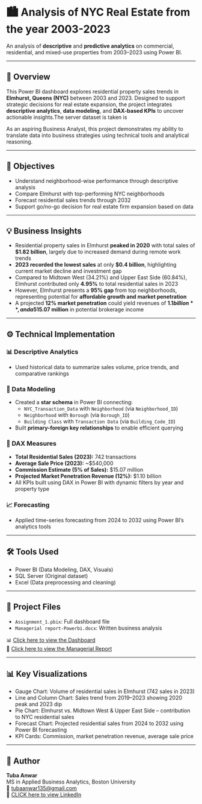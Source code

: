 







# 🏙️ Analysis of NYC Real Estate from the year 2003-2023

An analysis of **descriptive** and **predictive analytics** on commercial, residential, and mixed-use properties from 2003–2023 using Power BI.

---

## 📌 Overview

This Power BI dashboard explores residential property sales trends in **Elmhurst, Queens (NYC)** between 2003 and 2023. Designed to support strategic decisions for real estate expansion, the project integrates **descriptive analytics**, **data modeling**, and **DAX-based KPIs** to uncover actionable insights.The server dataset is taken is 

As an aspiring Business Analyst, this project demonstrates my ability to translate data into business strategies using technical tools and analytical reasoning.

---

## 🎯 Objectives

- Understand neighborhood-wise performance through descriptive analysis  
- Compare Elmhurst with top-performing NYC neighborhoods  
- Forecast residential sales trends through 2032  
- Support go/no-go decision for real estate firm expansion based on data  

---

## 💡 Business Insights

- Residential property sales in Elmhurst **peaked in 2020** with total sales of **$1.82 billion**, largely due to increased demand during remote work trends  
- **2023 recorded the lowest sales** at only **$0.4 billion**, highlighting current market decline and investment gap  
- Compared to Midtown West (34.21%) and Upper East Side (60.84%), Elmhurst contributed only **4.95%** to total residential sales in 2023  
- However, Elmhurst presents a **95% gap** from top neighborhoods, representing potential for **affordable growth and market penetration**  
- A projected **12% market penetration** could yield revenues of **$1.1 billion**, and a 5% commission on sales would result in **$15.07 million** in potential brokerage income

---

## ⚙️ Technical Implementation

### 📊 Descriptive Analytics

- Used historical data to summarize sales volume, price trends, and comparative rankings  

### 🧩 Data Modeling

- Created a **star schema** in Power BI connecting:
  - `NYC_Transaction_Data` with `Neighborhood` (via `Neighborhood_ID`)  
  - `Neighborhood` with `Borough` (via `Borough_ID`)  
  - `Building Class` with `Transaction Data` (via `Building_Code_ID`)  
- Built **primary-foreign key relationships** to enable efficient querying  

### 🧮 DAX Measures

- **Total Residential Sales (2023):** 742 transactions  
- **Average Sale Price (2023):** ~$540,000  
- **Commission Estimate (5% of Sales):** $15.07 million  
- **Projected Market Penetration Revenue (12%):** $1.10 billion  
- All KPIs built using DAX in Power BI with dynamic filters by year and property type  

### 📈 Forecasting

- Applied time-series forecasting from 2024 to 2032 using Power BI’s analytics tools  

---

## 🛠 Tools Used

- Power BI (Data Modeling, DAX, Visuals)  
- SQL Server (Original dataset)  
- Excel (Data preprocessing and cleaning)  

---

## 📁 Project Files

- `Assignment_1.pbix`: Full dashboard file  
- `Managerial report-Powerbi.docx`: Written business analysis  

📊 [Click here to view the Dashboard](https://drive.google.com/file/d/1HMd94QcLQ3adRuls0HpoCONDysT33Mdz/view?usp=sharing)  
📝 [Click here to view the Managerial Report](https://docs.google.com/document/d/1_LE34_NU_tX9Kp9yuVok9V4ZaoDivCHw/edit?usp=sharing)  

---

## 📊 Key Visualizations

- Gauge Chart: Volume of residential sales in Elmhurst (742 sales in 2023)  
- Line and Column Chart: Sales trend from 2019–2023 showing 2020 peak and 2023 dip  
- Pie Chart: Elmhurst vs. Midtown West & Upper East Side – contribution to NYC residential sales  
- Forecast Chart: Projected residential sales from 2024 to 2032 using Power BI forecasting  
- KPI Cards: Commission, market penetration revenue, average sale price  

---

## 👤 Author

**Tuba Anwar**  
MS in Applied Business Analytics, Boston University  
📧 tubaanwar135@gmail.com  
🔗 [CLICK here to view LinkedIn](www.linkedin.com/in/tuba-anwar-a90a7823a) 




